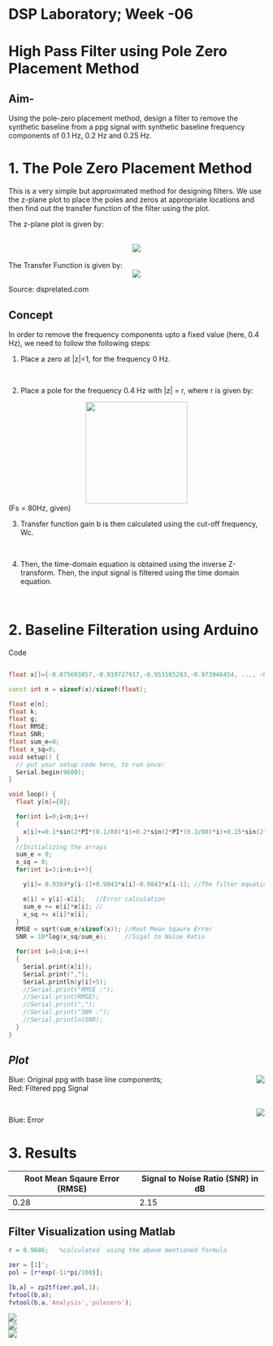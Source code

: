# **DSP Laboratory; Week -06**
# High Pass Filter using Pole Zero Placement Method
## Aim-

Using the pole-zero placement method, design a filter to remove the synthetic baseline from a ppg signal with synthetic baseline frequency components of 0.1 Hz, 0.2 Hz and 0.25 Hz. 

# **1. The Pole Zero Placement Method**

This is a very simple but approximated method for designing filters. We use the z-plane plot to place the poles and zeros at appropriate locations and then find out the transfer function of the filter using the plot.

The z-plane plot is given by:

</br>

<center>
<img src="gifs\pzplace.png">
</center>


</br>
The Transfer Function is given by:

<center>
<img src="gifs\tf.png">
</center>

Source: dsprelated.com

## Concept

In order to remove the frequency components upto a fixed value (here, 0.4 Hz), we need to follow the following steps:

1. Place a zero at |z|=1, for the frequency 0 Hz.
   
   </br>

2. Place a pole for the frequency 0.4 Hz with |z| = r, where r is given by:
   
<center>

<img src="equations\r.JPG" width="200">

</center>
(Fs = 80Hz, given)

3. Transfer function gain b is then calculated using the cut-off frequency, Wc.

</br>

4. Then, the time-domain equation is obtained using the inverse Z-transform. Then, the input signal is filtered using the time domain equation.
   
</br>

# **2. Baseline Filteration using Arduino**

Code

``` cpp

float x[]={-0.875693857,-0.919727917,-0.953165283,-0.973946454, ..., -0.99913659,-1,-0.999465027,-0.985283842,}

const int n = sizeof(x)/sizeof(float);

float e[n];
float k;
float g;
float RMSE;
float SNR;
float sum_e=0;
float x_sq=0;
void setup() {
  // put your setup code here, to run once:
  Serial.begin(9600);
}

void loop() {
  float y[n]={0};

  for(int i=0;i<n;i++)
  {
    x[i]+=0.1*sin(2*PI*(0.1/80)*i)+0.2*sin(2*PI*(0.2/80)*i)+0.15*sin(2*PI*(0.25/80)*i); //Synthetic Baseline component
  }
  //Initializing the arrays
  sum_e = 0;
  x_sq = 0;
  for(int i=3;i<n;i++){

    y[i]= 0.9384*y[i-1]+0.9843*x[i]-0.9843*x[i-1]; //The filter equation

    e[i] = y[i]-x[i];   //Error calculation
    sum_e += e[i]*e[i]; //
    x_sq += x[i]*x[i];
  }
  RMSE = sqrt(sum_e/sizeof(x)); //Root Mean Sqaure Error 
  SNR = 10*log(x_sq/sum_e);     //Sigal to Noise Ratio

  for(int i=0;i<n;i++)
  {
    Serial.print(x[i]);
    Serial.print(",");
    Serial.println(y[i]+5);
    //Serial.print("RMSE :");
    //Serial.print(RMSE);
    //Serial.print(",");
    //Serial.print("SNR :");
    //Serial.println(SNR);
  }
}
```
## *Plot*

<img style="float: right;" src="gifs\ppg.gif">

Blue:  Original ppg with base line components;
</br>
Red: Filtered ppg Signal

</br>

<img style="float: right;" src="gifs\error.gif">

Blue: Error

# **3. Results**

| Root Mean Sqaure Error (RMSE)|  Signal to Noise Ratio (SNR) in dB | 
| ----------- | ----------- | 
|        0.28 |    2.15   | 



## Filter Visualization using Matlab 

``` matlab
r = 0.9686;   %calculated  using the above mentioned formula

zer = [1]'; 
pol = [r*exp(-1i*pi/100)];

[b,a] = zp2tf(zer,pol,1);
fvtool(b,a);
fvtool(b,a,'Analysis','polezero');
```
<img src="gifs\pole_zero.png">

</br>

<img src="gifs\magnitude.png">

</br>

<img src="gifs\phase.png">
</br>

